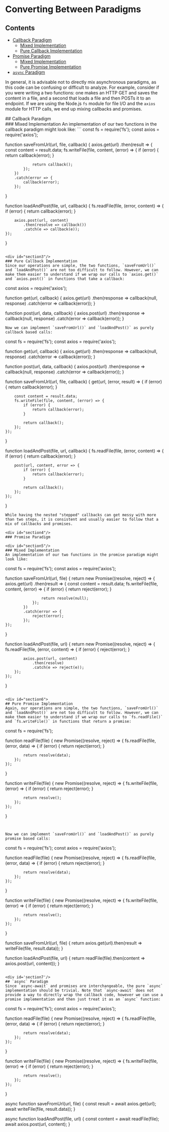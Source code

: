 # Converting Between Paradigms

## Contents
- [Callback Paradigm](#section1)
    - [Mixed Implementation](#section2)
    - [Pure Callback Implementation](#section3)
- [Promise Paradigm](#section4)
    - [Mixed Implementation](#section5)
    - [Pure Promise Implementation](#section6)
- [`async` Paradigm](#section7)

In general, it is advisable not to directly mix asynchronous paradigms, as this code can be confusing or difficult to analyze. For example, consider if you were writing a two functions: one makes an HTTP GET and saves the content in a file, and a second that loads a file and then POSTs it to an endpoint. If we are using the Node.js `fs` module for file I/O and the `axios` module for HTTP calls, we end up mixing callbacks and promises.

<div id="section1"/>
## Callback Paradigm

<div id="section2"/>
### Mixed Implementation
An implementation of our two functions in the callback paradigm might look like:
```
const fs = require('fs');
const axios = require('axios');

function saveFromUrl(url, file, callback) {
    axios.get(url)
        .then(result => {
            const content = result.data;
            fs.writeFile(file, content, (error) => {
                if (error) {
                    return callback(error);
                }

                return callback();
            });
        })
        .catch(error => {
            callback(error);
        });
}

function loadAndPost(file, url, callback) {
    fs.readFile(file, (error, content) => {
        if (error) {
            return callback(error);
        }

        axios.post(url, content)
            .then(resolve => callback())
            .catch(e => callback(e));
    });
}
```

<div id="section3"/>
### Pure Callback Implementation
Since our operations are simple, the two functions, `saveFromUrl()` and `loadAndPost()` are not too difficult to follow. However, we can make them easier to understand if we wrap our calls to `axios.get()` and `axios.post()` in functions that take a callback:
```
const axios = require('axios');

function get(url, callback) {
    axios.get(url)
        .then(response => callback(null, response)
        .catch(error => callback(error));
}

function post(url, data, callback) {
    axios.post(url)
        .then(response => callback(null, response)
        .catch(error => callback(error));
}
```
Now we can implement `saveFromUrl()` and `loadAndPost()` as purely callback based calls:

```
const fs = require('fs');
const axios = require('axios');

function get(url, callback) {
    axios.get(url)
        .then(response => callback(null, response)
        .catch(error => callback(error));
}

function post(url, data, callback) {
    axios.post(url)
        .then(response => callback(null, response)
        .catch(error => callback(error));
}

function saveFromUrl(url, file, callback) {
    get(url, (error, result) => {
        if (error) {
            return callback(error);
        }

        const content = result.data;
        fs.writeFile(file, content, (error) => {
            if (error) {
                return callback(error);
            }

            return callback();
        });
    });
}

function loadAndPost(file, url, callback) {
    fs.readFile(file, (error, content) => {
        if (error) {
            return callback(error);
        }

        post(url, content, error => {
            if (error) {
                return callback(error);
            }

            return callback();
        });
    });
}
```
While having the nested "stepped" callbacks can get messy with more than two steps, it is consistent and usually easier to follow that a mix of callbacks and promises.

<div id="section4"/>
### Promise Paradigm

<div id="section5"/>
### Mixed Implementation
An implementation of our two functions in the promise paradigm might look like:
```
const fs = require('fs');
const axios = require('axios');

function saveFromUrl(url, file) {
    return new Promise((resolve, reject) => {
        axios.get(url)
            .then(result => {
                const content = result.data;
                fs.writeFile(file, content, (error) => {
                    if (error) {
                        return reject(error);
                    }

                    return resolve(null);
                });
            })
            .catch(error => {
                reject(error);
            });
    });
}

function loadAndPost(file, url) {
    return new Promise((resolve, reject) => {
        fs.readFile(file, (error, content) => {
            if (error) {
                reject(error);
            }

            axios.post(url, content)
                .then(resolve)
                .catch(e => reject(e));
        });
    });
}
```

<div id="section6">
## Pure Promise Implementation
Again, our operations are simple, the two functions, `saveFromUrl()` and `loadAndPost()` are not too difficult to follow. However, we can make them easier to understand if we wrap our calls to `fs.readFile()` and `fs.writeFile()` in functions that return a promise:

```
const fs = require('fs');

function readFile(file) {
    new Promise((resolve, reject) => {
        fs.readFile(file, (error, data) => {
            if (error) {
                return reject(error);
            }

            return resolve(data);
        });
    });
}

function writeFile(file) {
    new Promise((resolve, reject) => {
        fs.writeFile(file, (error) => {
            if (error) {
                return reject(error);
            }

            return resolve();
        });
    });
}
```


Now we can implement `saveFromUrl()` and `loadAndPost()` as purely promise based calls:
```
const fs = require('fs');
const axios = require('axios');

function readFile(file) {
    new Promise((resolve, reject) => {
        fs.readFile(file, (error, data) => {
            if (error) {
                return reject(error);
            }

            return resolve(data);
        });
    });
}

function writeFile(file) {
    new Promise((resolve, reject) => {
        fs.writeFile(file, (error) => {
            if (error) {
                return reject(error);
            }

            return resolve();
        });
    });
}

function saveFromUrl(url, file) {
    return axios.get(url).then(result => writeFile(file, result.data));
}

function loadAndPost(file, url) {
    return readFile(file).then(content => axios.post(url, content));
}
```

<div id='section7'/>
## `async` Paradigm
Since `async-await` and promises are interchangeable, the pure `async` implementation should be trivial. Note that `async-await` does not provide a way to directly wrap the callback code, however we can use a promise implementation and then just treat it as an `async` function:
```
const fs = require('fs');
const axios = require('axios');

function readFile(file) {
    new Promise((resolve, reject) => {
        fs.readFile(file, (error, data) => {
            if (error) {
                return reject(error);
            }

            return resolve(data);
        });
    });
}

function writeFile(file) {
    new Promise((resolve, reject) => {
        fs.writeFile(file, (error) => {
            if (error) {
                return reject(error);
            }

            return resolve();
        });
    });
}

async function saveFromUrl(url, file) {
    const result = await axios.get(url);
    await writeFile(file, result.data));
}

async function loadAndPost(file, url) {
    const content = await readFile(file);
    await axios.post(url, content);
}
```

